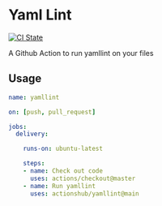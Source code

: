 # Yaml Lint

[![CI State](https://github.com/actionshub/yamllint/workflows/release/badge.svg)](https://github.com/actionshub/yamllint)

A Github Action to run yamllint on your files

## Usage

```yaml
name: yamllint

on: [push, pull_request]

jobs:
  delivery:

    runs-on: ubuntu-latest

    steps:
    - name: Check out code
      uses: actions/checkout@master
    - name: Run yamllint
      uses: actionshub/yamllint@main
```
